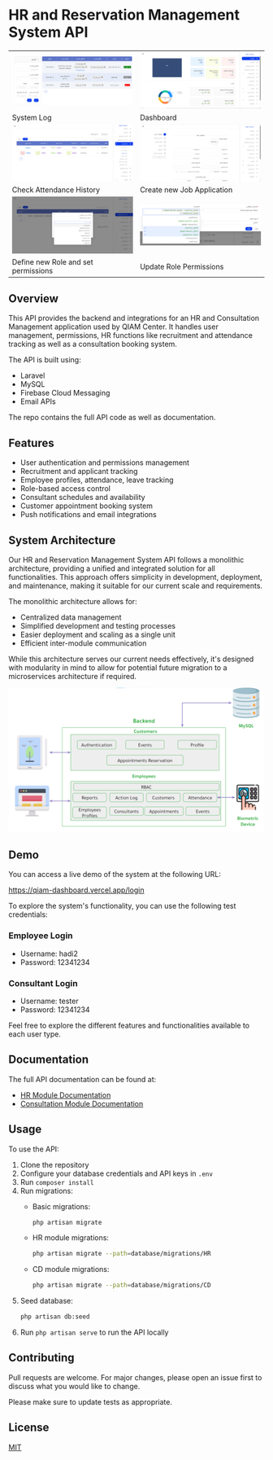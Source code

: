 # HR and Reservation Management System API

| | |
|-|-|
|![System Log](/images/log.png)|![Dashboard](/images/dashboard.png)|
|System Log|Dashboard|
|![Check Attendance History](/images/attendance-history.png)|![Create new Job Application](/images/job-application.png)|
|Check Attendance History|Create new Job Application|
|![Define new Role and set permissions](/images/new-role.png)|![Update Role Permissions](/images/update-role.png)|
|Define new Role and set permissions|Update Role Permissions|

## Overview

This API provides the backend and integrations for an HR and Consultation Management application used by QIAM Center. It handles user management, permissions, HR functions like recruitment and attendance tracking as well as a consultation booking system. 

The API is built using:
- Laravel
- MySQL
- Firebase Cloud Messaging
- Email APIs

The repo contains the full API code as well as documentation.

## Features

- User authentication and permissions management
- Recruitment and applicant tracking 
- Employee profiles, attendance, leave tracking
- Role-based access control
- Consultant schedules and availability
- Customer appointment booking system
- Push notifications and email integrations

## System Architecture

Our HR and Reservation Management System API follows a monolithic architecture, providing a unified and integrated solution for all functionalities. This approach offers simplicity in development, deployment, and maintenance, making it suitable for our current scale and requirements.

The monolithic architecture allows for:
- Centralized data management
- Simplified development and testing processes
- Easier deployment and scaling as a single unit
- Efficient inter-module communication

While this architecture serves our current needs effectively, it's designed with modularity in mind to allow for potential future migration to a microservices architecture if required.

![System Architecture](/images/architecture.png)

## Demo

You can access a live demo of the system at the following URL:

https://qiam-dashboard.vercel.app/login

To explore the system's functionality, you can use the following test credentials:

### Employee Login
- Username: hadi2
- Password: 12341234

### Consultant Login
- Username: tester
- Password: 12341234

Feel free to explore the different features and functionalities available to each user type.

## Documentation

The full API documentation can be found at:
- [HR Module Documentation][hr-docs]
- [Consultation Module Documentation][consult-docs]

[hr-docs]: https://documenter.getpostman.com/view/10175953/2s93eZyrzB
[consult-docs]: https://documenter.getpostman.com/view/27451041/2s9XxyQYSw

## Usage

To use the API:

1. Clone the repository
2. Configure your database credentials and API keys in `.env`
3. Run `composer install`
4. Run migrations:
   - Basic migrations:
    
       ```bash
       php artisan migrate
       ```
   - HR module migrations:
   
       ```bash  
       php artisan migrate --path=database/migrations/HR
       ```
       
   - CD module migrations:
   
       ```bash
       php artisan migrate --path=database/migrations/CD
       ```
5. Seed database:
   ```bash
   php artisan db:seed
   ```
6. Run `php artisan serve` to run the API locally

## Contributing

Pull requests are welcome. For major changes, please open an issue first to discuss what you would like to change.

Please make sure to update tests as appropriate.

## License

[MIT](https://choosealicense.com/licenses/mit/)
